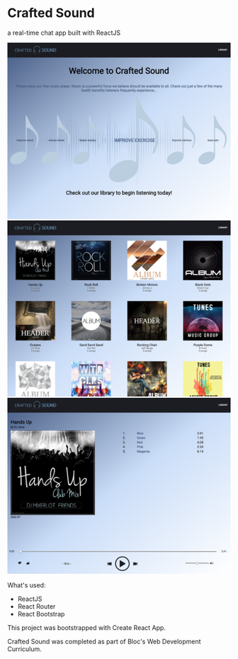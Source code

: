 # Crafted Sound
a real-time chat app built with ReactJS

![Screenshot](/public/assets/landing.png)
![Screenshot](/public/assets/library.png)
![Screenshot](/public/assets/album.png)

What's used:
* ReactJS
* React Router
* React Bootstrap

This project was bootstrapped with Create React App.

Crafted Sound was completed as part of Bloc's Web Development Curriculum.
